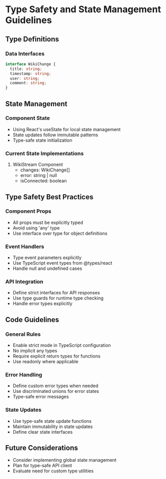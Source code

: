 # Type Safety and State Management Guidelines

## Type Definitions

### Data Interfaces
```typescript
interface WikiChange {
  title: string;
  timestamp: string;
  user: string;
  comment: string;
}
```

## State Management

### Component State
- Using React's useState for local state management
- State updates follow immutable patterns
- Type-safe state initialization

### Current State Implementations
1. WikiStream Component
   - changes: WikiChange[]
   - error: string | null
   - isConnected: boolean

## Type Safety Best Practices

### Component Props
- All props must be explicitly typed
- Avoid using 'any' type
- Use interface over type for object definitions

### Event Handlers
- Type event parameters explicitly
- Use TypeScript event types from @types/react
- Handle null and undefined cases

### API Integration
- Define strict interfaces for API responses
- Use type guards for runtime type checking
- Handle error types explicitly

## Code Guidelines

### General Rules
- Enable strict mode in TypeScript configuration
- No implicit any types
- Require explicit return types for functions
- Use readonly where applicable

### Error Handling
- Define custom error types when needed
- Use discriminated unions for error states
- Type-safe error messages

### State Updates
- Use type-safe state update functions
- Maintain immutability in state updates
- Define clear state interfaces

## Future Considerations
- Consider implementing global state management
- Plan for type-safe API client
- Evaluate need for custom type utilities
